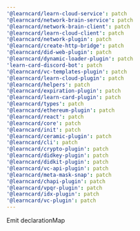 ```yaml
---
'@learncard/learn-cloud-service': patch
'@learncard/network-brain-service': patch
'@learncard/network-brain-client': patch
'@learncard/learn-cloud-client': patch
'@learncard/network-plugin': patch
'@learncard/create-http-bridge': patch
'@learncard/did-web-plugin': patch
'@learncard/dynamic-loader-plugin': patch
'learn-card-discord-bot': patch
'@learncard/vc-templates-plugin': patch
'@learncard/learn-cloud-plugin': patch
'@learncard/helpers': patch
'@learncard/expiration-plugin': patch
'@learncard/learn-card-plugin': patch
'@learncard/types': patch
'@learncard/ethereum-plugin': patch
'@learncard/react': patch
'@learncard/core': patch
'@learncard/init': patch
'@learncard/ceramic-plugin': patch
'@learncard/cli': patch
'@learncard/crypto-plugin': patch
'@learncard/didkey-plugin': patch
'@learncard/didkit-plugin': patch
'@learncard/vc-api-plugin': patch
'@learncard/meta-mask-snap': patch
'@learncard/chapi-plugin': patch
'@learncard/vpqr-plugin': patch
'@learncard/idx-plugin': patch
'@learncard/vc-plugin': patch
---
```


Emit declarationMap

